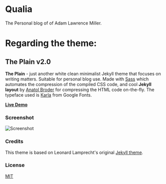 # Qualia

The Personal blog of of Adam Lawrence Miller. 



# Regarding the theme:

## The Plain v2.0

**The Plain** - just another white clean minimalist Jekyll theme that focuses on writing matters. Suitable for personal blog use. Made with [Sass](https://github.com/sass/sass) which automates the compression of the compiled CSS code, and cool **Jekyll layout** by [Anatol Broder](http://jch.penibelst.de/) for compressing the HTML code on-the-fly. The typeface used is [Karla](https://fonts.google.com/specimen/Karla?selection.family=Karla) from Google Fonts.

[**Live Demo**](http://heiswayi.github.io/the-plain/)

### Screenshot

![Screenshot](http://i.imgur.com/btWdSS0.png)

### Credits

This theme is based on Leonard Lamprecht's original [Jekyll theme](https://github.com/leo/leo.github.io).

### License

[MIT](LICENSE.md)
